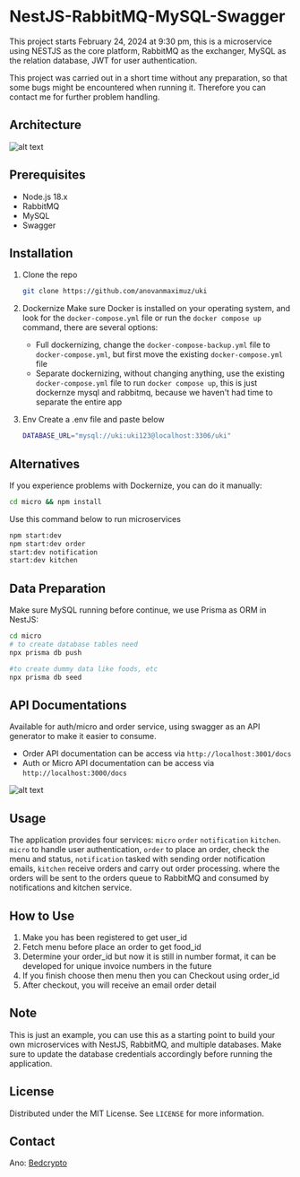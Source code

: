 # NestJS-RabbitMQ-MySQL-Swagger

This project starts February 24, 2024 at 9:30 pm, this is a microservice using NESTJS as the core platform, RabbitMQ as the exchanger, MySQL as the relation database, JWT for user authentication.

This project was carried out in a short time without any preparation, so that some bugs might be encountered when running it. Therefore you can contact me for further problem handling.

## Architecture

![alt text](https://github.com/anovanmaximuz/uki/blob/master/img/skema.png?raw=true)

## Prerequisites

- Node.js 18.x
- RabbitMQ
- MySQL
- Swagger

## Installation

1. Clone the repo

   ```sh
   git clone https://github.com/anovanmaximuz/uki
   ```

2. Dockernize
   Make sure Docker is installed on your operating system, and look for the `docker-compose.yml` file or run the `docker compose up` command, there are several options:
   - Full dockernizing, change the `docker-compose-backup.yml` file to `docker-compose.yml`, but first move the existing `docker-compose.yml` file
   - Separate dockernizing, without changing anything, use the existing `docker-compose.yml` file to run `docker compose up`, this is just dockernze mysql and rabbitmq, because we haven't had time to separate the entire app
  
3. Env
   Create a .env file and paste below
   ``` sh
   DATABASE_URL="mysql://uki:uki123@localhost:3306/uki"
   ```

## Alternatives
If you experience problems with Dockernize, you can do it manually:
   ```sh
   cd micro && npm install
   ```
Use this command below to run microservices
   ```sh
   npm start:dev
   npm start:dev order
   start:dev notification
   start:dev kitchen
   ```

## Data Preparation
Make sure MySQL running before continue, we use Prisma as ORM in NestJS:
``` sh
cd micro
# to create database tables need
npx prisma db push

#to create dummy data like foods, etc
npx prisma db seed
```

## API Documentations
Available for auth/micro and order service, using swagger as an API generator to make it easier to consume.
- Order API documentation can be access via `http://localhost:3001/docs`
- Auth or Micro API documentation can be access via `http://localhost:3000/docs`

![alt text](https://github.com/anovanmaximuz/uki/blob/master/img/swagger.png?raw=true)
 

## Usage

The application provides four services: `micro` `order` `notification` `kitchen`. `micro` to handle user authentication, `order` to place an order, check the menu and status, `notification` tasked with sending order notification emails, `kitchen` receive orders and carry out order processing. where the orders will be sent to the orders queue to RabbitMQ and consumed by notifications and kitchen service.

## How to Use
1. Make you has been registered to get user_id
2. Fetch menu before place an order to get food_id
3. Determine your order_id but now it is still in number format, it can be developed for unique invoice numbers in the future
4. If you finish choose then menu then you can Checkout using order_id
5. After checkout, you will receive an email order detail

## Note

This is just an example, you can use this as a starting point to build your own microservices with NestJS, RabbitMQ, and multiple databases. Make sure to update the database credentials accordingly before running the application.

## License

Distributed under the MIT License. See `LICENSE` for more information.

<!-- CONTACT -->

## Contact

Ano: [Bedcrypto](https://bedcrypto.com/)
